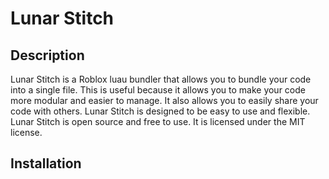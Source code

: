 # Lunar Stitch
## Description
Lunar Stitch is a Roblox luau bundler that allows you to bundle your code into a single file. This is useful because it allows you to make your code more modular and easier to manage. It also allows you to easily share your code with others. Lunar Stitch is designed to be easy to use and flexible. Lunar Stitch is open source and free to use. It is licensed under the MIT license.

## Installation
